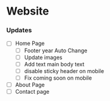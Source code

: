 # Website



### Updates
- [ ] Home Page
    - [ ] Footer year Auto Change
    - [ ] Update images
    - [ ] Add text main body text
    - [ ] disable sticky header on mobile
    - [ ] Fix coming soon on mobile
- [ ] About Page
- [ ] Contact page